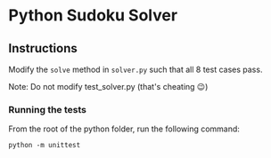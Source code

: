 # Python Sudoku Solver

## Instructions
Modify the `solve` method in `solver.py` such that all 8 test cases pass.

Note: Do not modify test_solver.py (that's cheating 😉)

### Running the tests
From the root of the python folder, run the following command:
```
python -m unittest
```
